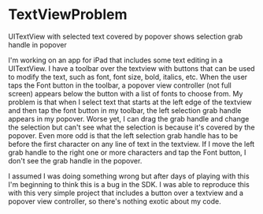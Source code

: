 # TextViewProblem
UITextView with selected text covered by popover shows selection grab handle in popover

I'm working on an app for iPad that includes some text editing in a UITextView. I have a toolbar over the textview with buttons that can be used to modify the text, such as font, font size, bold, italics, etc. When the user taps the Font button in the toolbar, a popover view controller (not full screen) appears below the button with a list of fonts to choose from. My problem is that when I select text that starts at the left edge of the textview and then tap the font button in my toolbar, the left selection grab handle appears in my popover. Worse yet, I can drag the grab handle and change the selection but can't see what the selection is because it's covered by the popover. Even more odd is that the left selection grab handle has to be before the first character on any line of text in the textview. If I move the left grab handle to the right one or more characters and tap the Font button, I don't see the grab handle in the popover.

I assumed I was doing something wrong but after days of playing with this I'm beginning to think this is a bug in the SDK. I was able to reproduce this with this very simple project that includes a button over a textview and a popover view controller, so there's nothing exotic about my code.
